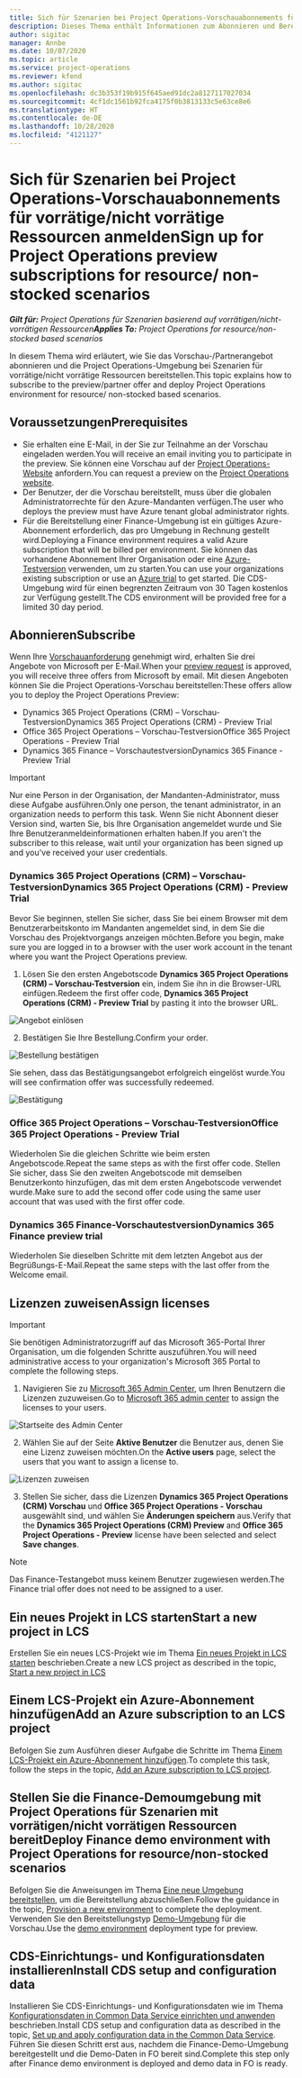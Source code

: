 ```yaml
---
title: Sich für Szenarien bei Project Operations-Vorschauabonnements für vorrätige/nicht vorrätige Ressourcen anmelden
description: Dieses Thema enthält Informationen zum Abonnieren und Bereitstellen von Project Operations für Szenarien mit vorrätigen/nicht vorrätigen Ressourcen.
author: sigitac
manager: Annbe
ms.date: 10/07/2020
ms.topic: article
ms.service: project-operations
ms.reviewer: kfend
ms.author: sigitac
ms.openlocfilehash: dc3b353f19b915f645aed91dc2a8127117027034
ms.sourcegitcommit: 4cf1dc1561b92fca4175f0b3813133c5e63ce8e6
ms.translationtype: HT
ms.contentlocale: de-DE
ms.lasthandoff: 10/28/2020
ms.locfileid: "4121127"
---
```

# <a name="sign-up-for-project-operations-preview-subscriptions-for-resource-non-stocked-scenarios"></a><span data-ttu-id="36d69-103">Sich für Szenarien bei Project Operations-Vorschauabonnements für vorrätige/nicht vorrätige Ressourcen anmelden</span><span class="sxs-lookup"><span data-stu-id="36d69-103">Sign up for Project Operations preview subscriptions for resource/ non-stocked scenarios</span></span>

<span data-ttu-id="36d69-104">_**Gilt für:** Project Operations für Szenarien basierend auf vorrätigen/nicht-vorrätigen Ressourcen_</span><span class="sxs-lookup"><span data-stu-id="36d69-104">_**Applies To:** Project Operations for resource/non-stocked based scenarios_</span></span>

<span data-ttu-id="36d69-105">In diesem Thema wird erläutert, wie Sie das Vorschau-/Partnerangebot abonnieren und die Project Operations-Umgebung bei Szenarien für vorrätige/nicht vorrätige Ressourcen bereitstellen.</span><span class="sxs-lookup"><span data-stu-id="36d69-105">This topic explains how to subscribe to the preview/partner offer and deploy Project Operations environment for resource/ non-stocked based scenarios.</span></span>

## <a name="prerequisites"></a><span data-ttu-id="36d69-106">Voraussetzungen</span><span class="sxs-lookup"><span data-stu-id="36d69-106">Prerequisites</span></span>

- <span data-ttu-id="36d69-107">Sie erhalten eine E-Mail, in der Sie zur Teilnahme an der Vorschau eingeladen werden.</span><span class="sxs-lookup"><span data-stu-id="36d69-107">You will receive an email inviting you to participate in the preview.</span></span> <span data-ttu-id="36d69-108">Sie können eine Vorschau auf der [Project Operations-Website](https://dynamics.microsoft.com/en-us/project-operations/overview/) anfordern.</span><span class="sxs-lookup"><span data-stu-id="36d69-108">You can request a preview on the [Project Operations website](https://dynamics.microsoft.com/en-us/project-operations/overview/).</span></span>
- <span data-ttu-id="36d69-109">Der Benutzer, der die Vorschau bereitstellt, muss über die globalen Administratorrechte für den Azure-Mandanten verfügen.</span><span class="sxs-lookup"><span data-stu-id="36d69-109">The user who deploys the preview must have Azure tenant global administrator rights.</span></span>
- <span data-ttu-id="36d69-110">Für die Bereitstellung einer Finance-Umgebung ist ein gültiges Azure-Abonnement erforderlich, das pro Umgebung in Rechnung gestellt wird.</span><span class="sxs-lookup"><span data-stu-id="36d69-110">Deploying a Finance environment requires a valid Azure subscription that will be billed per environment.</span></span> <span data-ttu-id="36d69-111">Sie können das vorhandene Abonnement Ihrer Organisation oder eine [Azure-Testversion](https://azure.microsoft.com/en-us/free/) verwenden, um zu starten.</span><span class="sxs-lookup"><span data-stu-id="36d69-111">You can use your organizations existing subscription or use an [Azure trial](https://azure.microsoft.com/en-us/free/) to get started.</span></span> <span data-ttu-id="36d69-112">Die CDS-Umgebung wird für einen begrenzten Zeitraum von 30 Tagen kostenlos zur Verfügung gestellt.</span><span class="sxs-lookup"><span data-stu-id="36d69-112">The CDS environment will be provided free for a limited 30 day period.</span></span>

## <a name="subscribe"></a><span data-ttu-id="36d69-113">Abonnieren</span><span class="sxs-lookup"><span data-stu-id="36d69-113">Subscribe</span></span>

<span data-ttu-id="36d69-114">Wenn Ihre [Vorschauanforderung](https://forms.office.com/FormsPro/Pages/ResponsePage.aspx?id=v4j5cvGGr0GRqy180BHbR56j8lZs0FdAvwT75_WNFyxUMkRDV1NYQU5TNjE2VjhKOVBUNVg2R0s1NC4u) genehmigt wird, erhalten Sie drei Angebote von Microsoft per E-Mail.</span><span class="sxs-lookup"><span data-stu-id="36d69-114">When your [preview request](https://forms.office.com/FormsPro/Pages/ResponsePage.aspx?id=v4j5cvGGr0GRqy180BHbR56j8lZs0FdAvwT75_WNFyxUMkRDV1NYQU5TNjE2VjhKOVBUNVg2R0s1NC4u) is approved, you will receive three offers from Microsoft by email.</span></span> <span data-ttu-id="36d69-115">Mit diesen Angeboten können Sie die Project Operations-Vorschau bereitstellen:</span><span class="sxs-lookup"><span data-stu-id="36d69-115">These offers allow you to deploy the Project Operations Preview:</span></span>

- <span data-ttu-id="36d69-116">Dynamics 365 Project Operations (CRM) – Vorschau-Testversion</span><span class="sxs-lookup"><span data-stu-id="36d69-116">Dynamics 365 Project Operations (CRM) - Preview Trial</span></span>
- <span data-ttu-id="36d69-117">Office 365 Project Operations – Vorschau-Testversion</span><span class="sxs-lookup"><span data-stu-id="36d69-117">Office 365 Project Operations - Preview Trial</span></span>
- <span data-ttu-id="36d69-118">Dynamics 365 Finance – Vorschautestversion</span><span class="sxs-lookup"><span data-stu-id="36d69-118">Dynamics 365 Finance - Preview Trial</span></span>

> [!IMPORTANT]
> <span data-ttu-id="36d69-119">Nur eine Person in der Organisation, der Mandanten-Administrator, muss diese Aufgabe ausführen.</span><span class="sxs-lookup"><span data-stu-id="36d69-119">Only one person, the tenant administrator, in an organization needs to perform this task.</span></span> <span data-ttu-id="36d69-120">Wenn Sie nicht Abonnent dieser Version sind, warten Sie, bis Ihre Organisation angemeldet wurde und Sie Ihre Benutzeranmeldeinformationen erhalten haben.</span><span class="sxs-lookup"><span data-stu-id="36d69-120">If you aren't the subscriber to this release, wait until your organization has been signed up and you've received your user credentials.</span></span>

### <a name="dynamics-365-project-operations-crm---preview-trial"></a><span data-ttu-id="36d69-121">Dynamics 365 Project Operations (CRM) – Vorschau-Testversion</span><span class="sxs-lookup"><span data-stu-id="36d69-121">Dynamics 365 Project Operations (CRM) - Preview Trial</span></span> 

<span data-ttu-id="36d69-122">Bevor Sie beginnen, stellen Sie sicher, dass Sie bei einem Browser mit dem Benutzerarbeitskonto im Mandanten angemeldet sind, in dem Sie die Vorschau des Projektvorgangs anzeigen möchten.</span><span class="sxs-lookup"><span data-stu-id="36d69-122">Before you begin, make sure you are logged in to a browser with the user work account in the tenant where you want the Project Operations preview.</span></span>

1. <span data-ttu-id="36d69-123">Lösen Sie den ersten Angebotscode **Dynamics 365 Project Operations (CRM) – Vorschau-Testversion** ein, indem Sie ihn in die Browser-URL einfügen.</span><span class="sxs-lookup"><span data-stu-id="36d69-123">Redeem the first offer code, **Dynamics 365 Project Operations (CRM) - Preview Trial** by pasting it into the browser URL.</span></span>

![Angebot einlösen](./media/16RedeemFirstOfferNew.png)

2. <span data-ttu-id="36d69-125">Bestätigen Sie Ihre Bestellung.</span><span class="sxs-lookup"><span data-stu-id="36d69-125">Confirm your order.</span></span>

![Bestellung bestätigen](./media/17ConfirmOrderNew.png)

<span data-ttu-id="36d69-127">Sie sehen, dass das Bestätigungsangebot erfolgreich eingelöst wurde.</span><span class="sxs-lookup"><span data-stu-id="36d69-127">You will see confirmation offer was successfully redeemed.</span></span>

![Bestätigung](./media/18OrderConfirmationNew.png)

### <a name="office-365-project-operations---preview-trial"></a><span data-ttu-id="36d69-129">Office 365 Project Operations – Vorschau-Testversion</span><span class="sxs-lookup"><span data-stu-id="36d69-129">Office 365 Project Operations - Preview Trial</span></span>

<span data-ttu-id="36d69-130">Wiederholen Sie die gleichen Schritte wie beim ersten Angebotscode.</span><span class="sxs-lookup"><span data-stu-id="36d69-130">Repeat the same steps as with the first offer code.</span></span> <span data-ttu-id="36d69-131">Stellen Sie sicher, dass Sie den zweiten Angebotscode mit demselben Benutzerkonto hinzufügen, das mit dem ersten Angebotscode verwendet wurde.</span><span class="sxs-lookup"><span data-stu-id="36d69-131">Make sure to add the second offer code using the same user account that was used with the first offer code.</span></span>

### <a name="dynamics-365-finance-preview-trial"></a><span data-ttu-id="36d69-132">Dynamics 365 Finance-Vorschautestversion</span><span class="sxs-lookup"><span data-stu-id="36d69-132">Dynamics 365 Finance preview trial</span></span>

<span data-ttu-id="36d69-133">Wiederholen Sie dieselben Schritte mit dem letzten Angebot aus der Begrüßungs-E-Mail.</span><span class="sxs-lookup"><span data-stu-id="36d69-133">Repeat the same steps with the last offer from the Welcome email.</span></span>

## <a name="assign-licenses"></a><span data-ttu-id="36d69-134">Lizenzen zuweisen</span><span class="sxs-lookup"><span data-stu-id="36d69-134">Assign licenses</span></span>

> [!IMPORTANT]
> <span data-ttu-id="36d69-135">Sie benötigen Administratorzugriff auf das Microsoft 365-Portal Ihrer Organisation, um die folgenden Schritte auszuführen.</span><span class="sxs-lookup"><span data-stu-id="36d69-135">You will need administrative access to your organization's Microsoft 365 Portal to complete the following steps.</span></span>

1. <span data-ttu-id="36d69-136">Navigieren Sie zu [Microsoft 365 Admin Center](https://portal.office.com/), um Ihren Benutzern die Lizenzen zuzuweisen.</span><span class="sxs-lookup"><span data-stu-id="36d69-136">Go to [Microsoft 365 admin center](https://portal.office.com/) to assign the licenses to your users.</span></span>

![Startseite des Admin Center](./media/14AdminPortal.png)

2. <span data-ttu-id="36d69-138">Wählen Sie auf der Seite **Aktive Benutzer** die Benutzer aus, denen Sie eine Lizenz zuweisen möchten.</span><span class="sxs-lookup"><span data-stu-id="36d69-138">On the **Active users** page, select the users that you want to assign a license to.</span></span>

![Lizenzen zuweisen](./media/15AssignLicenses.png)

3. <span data-ttu-id="36d69-140">Stellen Sie sicher, dass die Lizenzen **Dynamics 365 Project Operations (CRM) Vorschau** und **Office 365 Project Operations - Vorschau** ausgewählt sind, und wählen Sie **Änderungen speichern** aus.</span><span class="sxs-lookup"><span data-stu-id="36d69-140">Verify that the **Dynamics 365 Project Operations (CRM) Preview** and **Office 365 Project Operations - Preview** license have been selected and select **Save changes**.</span></span>

> [!NOTE]
> <span data-ttu-id="36d69-141">Das Finance-Testangebot muss keinem Benutzer zugewiesen werden.</span><span class="sxs-lookup"><span data-stu-id="36d69-141">The Finance trial offer does not need to be assigned to a user.</span></span>

## <a name="start-a-new-project-in-lcs"></a><span data-ttu-id="36d69-142">Ein neues Projekt in LCS starten</span><span class="sxs-lookup"><span data-stu-id="36d69-142">Start a new project in LCS</span></span>

<span data-ttu-id="36d69-143">Erstellen Sie ein neues LCS-Projekt wie im Thema [Ein neues Projekt in LCS starten](create-lcs-project.md) beschrieben.</span><span class="sxs-lookup"><span data-stu-id="36d69-143">Create a new LCS project as described in the topic, [Start a new project in LCS](create-lcs-project.md)</span></span>

## <a name="add-an-azure-subscription-to-an-lcs-project"></a><span data-ttu-id="36d69-144">Einem LCS-Projekt ein Azure-Abonnement hinzufügen</span><span class="sxs-lookup"><span data-stu-id="36d69-144">Add an Azure subscription to an LCS project</span></span>

<span data-ttu-id="36d69-145">Befolgen Sie zum Ausführen dieser Aufgabe die Schritte im Thema [Einem LCS-Projekt ein Azure-Abonnement hinzufügen](resource-add-azure-subscription-lcs-project.md).</span><span class="sxs-lookup"><span data-stu-id="36d69-145">To complete this task, follow the steps in the topic, [Add an Azure subscription to LCS project](resource-add-azure-subscription-lcs-project.md).</span></span>

## <a name="deploy-finance-demo-environment-with-project-operations-for-resourcenon-stocked-scenarios"></a><span data-ttu-id="36d69-146">Stellen Sie die Finance-Demoumgebung mit Project Operations für Szenarien mit vorrätigen/nicht vorrätigen Ressourcen bereit</span><span class="sxs-lookup"><span data-stu-id="36d69-146">Deploy Finance demo environment with Project Operations for resource/non-stocked scenarios</span></span>

<span data-ttu-id="36d69-147">Befolgen Sie die Anweisungen im Thema [Eine neue Umgebung bereitstellen](resource-provision-new-environment.md), um die Bereitstellung abzuschließen.</span><span class="sxs-lookup"><span data-stu-id="36d69-147">Follow the guidance in the topic, [Provision a new environment](resource-provision-new-environment.md) to complete the deployment.</span></span> <span data-ttu-id="36d69-148">Verwenden Sie den Bereitstellungstyp [Demo-Umgebung](https://docs.microsoft.com/dynamics365/fin-ops-core/dev-itpro/deployment/deploy-demo-environment) für die Vorschau.</span><span class="sxs-lookup"><span data-stu-id="36d69-148">Use the [demo environment](https://docs.microsoft.com/dynamics365/fin-ops-core/dev-itpro/deployment/deploy-demo-environment) deployment type for preview.</span></span> 

## <a name="install-cds-setup-and-configuration-data"></a><span data-ttu-id="36d69-149">CDS-Einrichtungs- und Konfigurationsdaten installieren</span><span class="sxs-lookup"><span data-stu-id="36d69-149">Install CDS setup and configuration data</span></span>

<span data-ttu-id="36d69-150">Installieren Sie CDS-Einrichtungs- und Konfigurationsdaten wie im Thema [Konfigurationsdaten in Common Data Service einrichten und anwenden](resource-apply-pro-setup-config-data.md) beschrieben.</span><span class="sxs-lookup"><span data-stu-id="36d69-150">Install CDS setup and configuration data as described in the topic, [Set up and apply configuration data in the Common Data Service](resource-apply-pro-setup-config-data.md).</span></span>
<span data-ttu-id="36d69-151">Führen Sie diesen Schritt erst aus, nachdem die Finance-Demo-Umgebung bereitgestellt und die Demo-Daten in FO bereit sind.</span><span class="sxs-lookup"><span data-stu-id="36d69-151">Complete this step only after Finance demo environment is deployed and demo data in FO is ready.</span></span>
